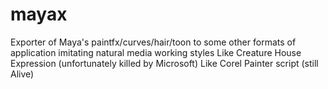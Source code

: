 # mayax

Exporter of Maya's paintfx/curves/hair/toon to some other formats of application imitating natural media working styles
Like Creature House Expression (unfortunately killed by Microsoft)
Like Corel Painter script (still Alive)

